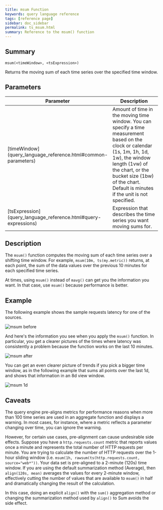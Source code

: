 ```yaml
---
title: msum Function
keywords: query language reference
tags: [reference page]
sidebar: doc_sidebar
permalink: ts_msum.html
summary: Reference to the msum() function
---
```


## Summary

```
msum(<timeWindow>, <tsExpression>)
```
Returns the moving sum of each time series over the specified time window.

## Parameters

<table>
<tbody>
<thead>
<tr><th width="20%">Parameter</th><th width="80%">Description</th></tr>
</thead>
<tr>
<td markdown="span">[timeWindow](query_language_reference.html#common-parameters)</td>
<td markdown="span">Amount of time in the moving time window. You can specify a time measurement based on the clock or calendar (1s, 1m, 1h, 1d, 1w), the window length (1vw) of the chart, or the bucket size (1bw) of the chart. Default is minutes if the unit is not specified.</td></tr>
<tr>
<td markdown="span"> [tsExpression](query_language_reference.html#query-expressions)</td>
<td>Expression that describes the time series you want moving sums for.</td>
</tr>
</tbody>
</table>

## Description

The `msum()` function computes the moving sum of each time series over a shifting time window. For example, `msum(10m, ts(my.metric))` returns, at each point, the sum of the data values over the previous 10 minutes for each specified time series.

At times, using `msum()` instead of `mavg()` can get you the information you want. In that case, use `msum()` because performance is better.

## Example

The following example shows the sample requests latency for one of the sources.

![msum before](images/ts_msum_before.png)

And here's the information you see when you apply the `msum()` function. In particular, you get a clearer pictures of the times where latency was consistently a problem because the function works on the last 10 minutes.

![msum after](images/ts_msum_after.png)

You can get an even clearer picture of trends if you pick a bigger time window, as in the following example that sums all points over the last 1d, and shows that information in an 8d view window.

![msum 1d](images/ts_msum_1d.png)

## Caveats

The query engine pre-aligns metrics for performance reasons when more than 100 time series are used in an aggregate function and displays a warning. In most cases, for instance, where a metric reflects a parameter changing over time, you can ignore the warning.

However, for certain use cases, pre-alignment can cause undesirable side effects. Suppose you have a `http.requests.count` metric that reports values once a minute and represents the total number of HTTP requests per minute. You are trying to calculate the number of HTTP requests over the 1-hour sliding window (i.e. `msum(1h, rawsum(ts(http.requests.count, source="web*"))`. Your data set is pre-aligned to a 2-minute (120s) time window.
If you are using the default summarization method (Average), then `align(120s, mean)` averages the values for every 2-minute window, effectively cutting the number of values that are available to `msum()` in half and dramatically changing the result of the calculation.

In this case, doing an explicit `align()` with the `sum()` aggregation method or changing the summarization method used by `align()` to Sum avoids the side effect.
